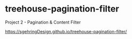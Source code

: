 # treehouse-pagination-filter
Project 2 - Pagination &amp; Content Filter

https://sgehringDesign.github.io/treehouse-pagination-filter/
